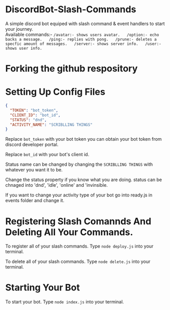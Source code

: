# DiscordBot-Slash-Commands
A simple discord bot equiped with slash command & event handlers to start your journey.  
Available commands:-
`
/avatar:- shows users avatar.  
/option:- echo backs a message.  
/ping:- replies with pong.  
/prune:- deletes a specfic amount of messages.  
/server:- shows server info.  
/user:- shows user info.  
`

# Forking the github respository


# Setting Up Config Files
```json
{
  "TOKEN": "bot_token",
  "CLIENT_ID": "bot_id",
  "STATUS": "dnd",
  "ACTIVITY_NAME": "SCRIBLLING THINGS"
}
```
Replace `bot_token` with your bot token you can obtain your bot token from discord developer portal.

Replace  `bot_id` with your bot's client id.

Status name can be changed by changing the `SCRIBLLING THINGS` with whatever you want it to be.

Change the status property if you know what you are doing. status can be chnaged into 'dnd', 'idle', 'online' and 'invinsible.

If you want to change your activity type of your bot go into ready.js in events folder and change it.

# Registering Slash Comannds And Deleting All Your Commands.
To register all of your slash commands.
Type `node deploy.js` into your terminal.

To delete all of your slash commands.
Type `node delete.js` into your terminal.

# Starting Your Bot
To start your bot.
Type `node index.js` into your terminal.

